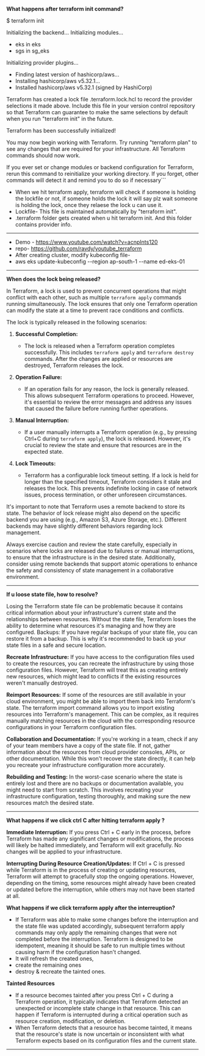 **What happens after terraform init command?**

$ terraform init

Initializing the backend...
Initializing modules...
- eks in eks
- sgs in sg_eks

Initializing provider plugins...
- Finding latest version of hashicorp/aws...
- Installing hashicorp/aws v5.32.1...
- Installed hashicorp/aws v5.32.1 (signed by HashiCorp)

Terraform has created a lock file .terraform.lock.hcl to record the provider
selections it made above. Include this file in your version control repository
so that Terraform can guarantee to make the same selections by default when
you run "terraform init" in the future.

Terraform has been successfully initialized!

You may now begin working with Terraform. Try running "terraform plan" to see
any changes that are required for your infrastructure. All Terraform commands
should now work.

If you ever set or change modules or backend configuration for Terraform,
rerun this command to reinitialize your working directory. If you forget, other
commands will detect it and remind you to do so if necessary```

- When we hit terraform apply, terraform will check if someone is holding the lockfile or not, if someone holds the lock it will say plz wait someone is holding the lock, once they relaese the lock u can use it.
- Lockfile- This file is maintained automatically by "terraform init".
- .terraform folder gets created when u hit terraform init. And this folder contains provider info.

____________________________________________________________________________________________________________________________

- Demo - https://www.youtube.com/watch?v=acnpInts120
- repo- https://github.com/ravdy/youtube_terraform
- After creating cluster, modify kubeconfig file-
- aws eks update-kubeconfig --region ap-south-1 --name ed-eks-01

____________________________________________________________________________________________________________________________

**When does the lock being released?**

In Terraform, a lock is used to prevent concurrent operations that might conflict with each other, such as multiple `terraform apply` commands running simultaneously. The lock ensures that only one Terraform operation can modify the state at a time to prevent race conditions and conflicts.

The lock is typically released in the following scenarios:

1. **Successful Completion:**
   - The lock is released when a Terraform operation completes successfully. This includes `terraform apply` and `terraform destroy` commands. After the changes are applied or resources are destroyed, Terraform releases the lock.

2. **Operation Failure:**
   - If an operation fails for any reason, the lock is generally released. This allows subsequent Terraform operations to proceed. However, it's essential to review the error messages and address any issues that caused the failure before running further operations.

3. **Manual Interruption:**
   - If a user manually interrupts a Terraform operation (e.g., by pressing Ctrl+C during `terraform apply`), the lock is released. However, it's crucial to review the state and ensure that resources are in the expected state.

4. **Lock Timeouts:**
   - Terraform has a configurable lock timeout setting. If a lock is held for longer than the specified timeout, Terraform considers it stale and releases the lock. This prevents indefinite locking in case of network issues, process termination, or other unforeseen circumstances.

It's important to note that Terraform uses a remote backend to store its state. The behavior of lock release might also depend on the specific backend you are using (e.g., Amazon S3, Azure Storage, etc.). Different backends may have slightly different behaviors regarding lock management.

Always exercise caution and review the state carefully, especially in scenarios where locks are released due to failures or manual interruptions, to ensure that the infrastructure is in the desired state. Additionally, consider using remote backends that support atomic operations to enhance the safety and consistency of state management in a collaborative environment.

_________________________________________________________________________________________________________________________________________________________________________________________

**If u loose state file, how to resolve?**

Losing the Terraform state file can be problematic because it contains critical information about your infrastructure's current state and the relationships between resources. Without the state file, Terraform loses the ability to determine what resources it's managing and how they are configured. 
Backups: If you have regular backups of your state file, you can restore it from a backup. This is why it's recommended to back up your state files in a safe and secure location.

**Recreate Infrastructure:** If you have access to the configuration files used to create the resources, you can recreate the infrastructure by using those configuration files. However, Terraform will treat this as creating entirely new resources, which might lead to conflicts if the existing resources weren't manually destroyed.

**Reimport Resources:** If some of the resources are still available in your cloud environment, you might be able to import them back into Terraform's state. The terraform import command allows you to import existing resources into Terraform's management. This can be complex, as it requires manually matching resources in the cloud with the corresponding resource configurations in your Terraform configuration files.

**Collaboration and Documentation:** If you're working in a team, check if any of your team members have a copy of the state file. If not, gather information about the resources from cloud provider consoles, APIs, or other documentation. While this won't recover the state directly, it can help you recreate your infrastructure configuration more accurately.

**Rebuilding and Testing:** In the worst-case scenario where the state is entirely lost and there are no backups or documentation available, you might need to start from scratch. This involves recreating your infrastructure configuration, testing thoroughly, and making sure the new resources match the desired state.

_________________________________________________________________________________________________________________________________________________________________________________________

**What happens if we click  ctrl C after hitting terraform apply ?**

**Immediate Interruption:** If you press Ctrl + C early in the process, before Terraform has made any significant changes or modifications, the process will likely be halted immediately, and Terraform will exit gracefully. No changes will be applied to your infrastructure.

**Interrupting During Resource Creation/Updates:** If Ctrl + C is pressed while Terraform is in the process of creating or updating resources, Terraform will attempt to gracefully stop the ongoing operations. However, depending on the timing, some resources might already have been created or updated before the interruption, while others may not have been started at all.

**What happens if we click terraform apply after the interreuption?**
- If Terraform was able to make some changes before the interruption and the state file was updated accordingly, subsequent terraform apply commands may only apply the remaining changes that were not completed before the interruption. Terraform is designed to be idempotent, meaning it should be safe to run multiple times without causing harm if the configuration hasn't changed.
 - It will refresh the created ones,
 - create the remaining ones
 - destroy & recreate the tainted ones.

**Tainted Resources**
- If a resource becomes tainted after you press Ctrl + C during a Terraform operation, it typically indicates that Terraform detected an unexpected or incomplete state change in that resource. This can happen if Terraform is interrupted during a critical operation such as resource creation, modification, or deletion.
- When Terraform detects that a resource has become tainted, it means that the resource's state is now uncertain or inconsistent with what Terraform expects based on its configuration files and the current state.

__________________________________________________________________________________________________________________________________________________________________________________________

